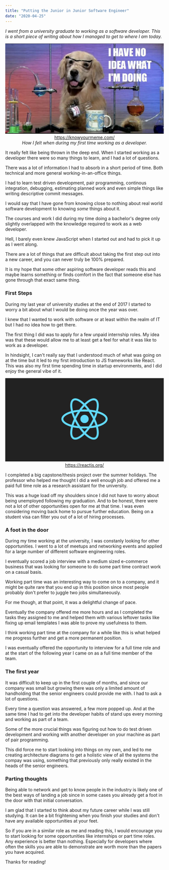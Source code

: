 ```yaml
---
title: "Putting the Junior in Junior Software Engineer"
date: "2020-04-25"
---
```


_I went from a university graduate to working as a software developer. This is a short piece of writing about how I managed to get to where I am today._

![No Idea what I'm doing](./images/no-idea-dog.png)
<span style="display:block;text-align:center">
https://knowyourmeme.com/<br/>
_How I felt when during my first time working as a developer._
</span>

It really felt like being thrown in the deep end. When I started working as a developer there were so many things to learn, and I had a lot of questions.

There was a lot of information I had to absorb in a short period of time. Both technical and more general working-in-an-office things.

I had to learn test driven development, pair programming, continous integration, debugging, estimating planned work and even simple things like writing descriptive commit messages.

I would say that I have gone from knowing close to nothing about real world software development to knowing _some_ things about it.

The courses and work I did during my time doing a bachelor's degree only slightly overlapped with the knowledge required to work as a web developer.

Hell, I barely even knew JavaScript when I started out and had to pick it up as I went along.

There are a lot of things that are difficult about taking the first step out into a new career, and you can never truly be 100% prepared.

It is my hope that some other aspiring software developer reads this and maybe learns something or finds comfort in the fact that someone else has gone through that exact same thing.

### First Steps

During my last year of university studies at the end of 2017 I started to worry a bit about what I would be doing once the year was over.

I knew that I wanted to work with software or at least within the realm of IT but I had no idea how to get there.

The first thing I did was to apply for a few unpaid internship roles. My idea was that these would allow me to at least get a feel for what it was like to work as a developer.

In hindsight, I can't really say that I understood much of what was going on at the time but it led to my first introduction to JS frameworks like React. This was also my first time spending time in startup environments, and I did enjoy the general vibe of it.

![React Logo](./images/react-logo.png)
<span style="display:block;text-align:center">
https://reactjs.org/
</span>

I completed a big capstone/thesis project over the summer holidays. The professor who helped me thought I did a well enough job and offered me a paid full time role as a research assistant for the university.

This was a huge load off my shoulders since I did not have to worry about being unemployed following my graduation. And to be honest, there were not a lot of other opportunities open for me at that time. I was even considering moving back home to pursue further education. Being on a student visa can filter you out of a lot of hiring processes.

### A foot in the door

During my time working at the university, I was constanly looking for other opportunities. I went to a lot of meetups and networking events and applied for a large number of different software engineering roles.

I eventually scored a job interview with a medium sized e-commerce business that was looking for someone to do some part time contract work on a casual basis.

Working part time was an interesting way to come on to a company, and it might be quite rare that you end up in this position since most people probably don't prefer to juggle two jobs simultaneously.

For me though, at that point, it was a delightful change of pace.

Eventually the company offered me more hours and as I completed the tasks they assigned to me and helped them with various leftover tasks like fixing up email templates I was able to prove my usefulness to them.

I think working part time at the company for a while like this is what helped me progress further and get a more permanent position.

I was eventually offered the opportunity to interview for a full time role and at the start of the following year I came on as a full time member of the team.

### The first year

It was difficult to keep up in the first couple of months, and since our company was small but growing there was only a limited amount of handholding that the senior engineers could provide me with. I had to ask a lot of questions.

Every time a question was answered, a few more popped up. And at the same time I had to get into the developer habits of stand ups every morning and working as part of a team.

Some of the more crucial things was figuring out how to do test driven development and working with another developer on your machine as part of pair programming.

This did force me to start looking into things on my own, and led to me creating architecture diagrams to get a holistic view of all the systems the compay was using, something that previously only really existed in the heads of the senior engineers.

### Parting thoughts

Being able to network and get to know people in the industry is likely one of the best ways of landing a job since in some cases you already get a foot in the door with that initial conversation.

I am glad that I started to think about my future career while I was still studying. It can be a bit frightening when you finish your studies and don't have any available opportunities at your feet.

So if you are in a similar role as me and reading this, I would encourage you to start looking for some opportunities like internships or part time roles. Any experience is better than nothing. Especially for developers where often the skills you are able to demonstrate are worth more than the papers you have acquired.

Thanks for reading!
